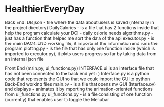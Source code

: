 # HealthierEveryDay

Back End: 
DB.json - file where the data about users is saved (internally in the project directory)
DailyCalories - is a file that has 2 functions inside that help the program calculate your DCI - daily calorie needs
algorithms.py - just has a function that helped me sort the data of the api
executor.py - is the main BACK_END working file, it imports all the information and runs the program
plotting.py - is the file that has only one function inside (which is imported to executor.py), it plots users progress so far by taking data from an internal json file


Front End (main.py, ui_functions.py)
INTERFACE.ui is an interface file that has not been connected to the back end yet : )
Interface.py is a python code that represents the GUI so that we could import the GUI to python Back-End working files
main.py - is a file that opens my GUI (Interface.py) and displays + animates it by importing the animation-oriented functions from ui_functions.py
ui_functions.py - is a file consisting of one function (currently) that enables user to toggle the Menubar
